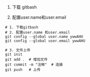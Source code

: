1. 下载 gitbash

2. 配置user.name和user.email

   



```shell
# 1. 下载gitbash
# 2. 配置user.name 和user.email
git config --global user.name ywwAHU
git config --global user.email ywwAHU

# 3. 文件上传
git init
git add .  # 增加文件 
git commit -m "注释"  # 连接
git push   # 上传
```

